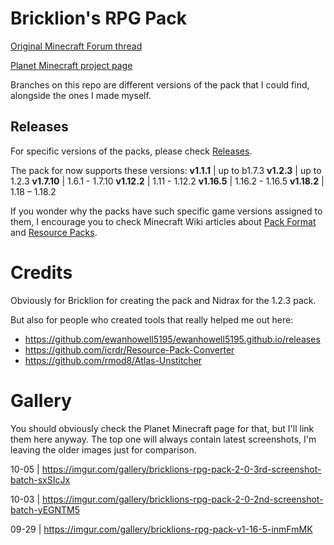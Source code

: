 # Bricklion's RPG Pack
[Original Minecraft Forum thread](http://www.minecraftforum.net/topic/389061-16x17-bricklions-rpg-pack-v111/)

[Planet Minecraft project page](https://www.planetminecraft.com/texture-pack/bricklion-s-rpg-pack-2-0/)

Branches on this repo are different versions of the pack that I could find, alongside the ones I made myself.

## Releases
For specific versions of the packs, please check [Releases](https://github.com/DamianQualshy/Bricklion-s-RPG-Pack-2.0/releases).

The pack for now supports these versions:
**v1.1.1** | up to b1.7.3
**v1.2.3** | up to 1.2.3
**v1.7.10** | 1.6.1 - 1.7.10
**v1.12.2** | 1.11 - 1.12.2
**v1.16.5** | 1.16.2 - 1.16.5
**v1.18.2** | 1.18 – 1.18.2

If you wonder why the packs have such specific game versions assigned to them, I encourage you to check Minecraft Wiki articles about [Pack Format](https://minecraft.wiki/w/Pack_format) and [Resource Packs](https://minecraft.wiki/w/Resource_pack).

# Credits
Obviously for Bricklion for creating the pack and Nidrax for the 1.2.3 pack.

But also for people who created tools that really helped me out here:
- https://github.com/ewanhowell5195/ewanhowell5195.github.io/releases
- https://github.com/icrdr/Resource-Pack-Converter
- https://github.com/rmod8/Atlas-Unstitcher

# Gallery
You should obviously check the Planet Minecraft page for that, but I'll link them here anyway. The top one will always contain latest screenshots, I'm leaving the older images just for comparison.

10-05 | https://imgur.com/gallery/bricklions-rpg-pack-2-0-3rd-screenshot-batch-sxSIcJx

10-03 | https://imgur.com/gallery/bricklions-rpg-pack-2-0-2nd-screenshot-batch-yEGNTM5

09-29 | https://imgur.com/gallery/bricklions-rpg-pack-v1-16-5-inmFmMK